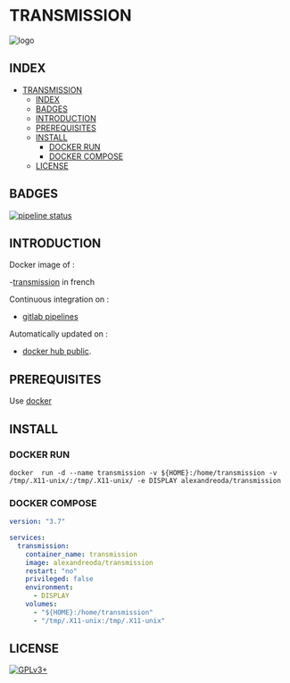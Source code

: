 # TRANSMISSION

![logo](https://assets.gitlab-static.net/uploads/-/system/project/avatar/12904483/transmission-logo_01C2012C01634134.png)

## INDEX

- [TRANSMISSION](#transmission)
  - [INDEX](#index)
  - [BADGES](#badges)
  - [INTRODUCTION](#introduction)
  - [PREREQUISITES](#prerequisites)
  - [INSTALL](#install)
    - [DOCKER RUN](#docker-run)
    - [DOCKER COMPOSE](#docker-compose)
  - [LICENSE](#license)

## BADGES

[![pipeline status](https://gitlab.com/oda-alexandre/transmission/badges/master/pipeline.svg)](https://gitlab.com/oda-alexandre/transmission/commits/master)

## INTRODUCTION

Docker image of :

-[transmission](https://transmissionbt.com) in french

Continuous integration on :

- [gitlab pipelines](https://gitlab.com/oda-alexandre/transmission/pipelines)

Automatically updated on :

- [docker hub public](https://hub.docker.com/r/alexandreoda/transmission/).

## PREREQUISITES

Use [docker](https://www.docker.com)

## INSTALL

### DOCKER RUN

```\
docker  run -d --name transmission -v ${HOME}:/home/transmission -v /tmp/.X11-unix/:/tmp/.X11-unix/ -e DISPLAY alexandreoda/transmission
```

### DOCKER COMPOSE

```yml
version: "3.7"

services:
  transmission:
    container_name: transmission
    image: alexandreoda/transmission
    restart: "no"
    privileged: false
    environment:
      - DISPLAY
    volumes:
      - "${HOME}:/home/transmission"
      - "/tmp/.X11-unix:/tmp/.X11-unix"
```

## LICENSE

[![GPLv3+](http://gplv3.fsf.org/gplv3-127x51.png)](https://gitlab.com/oda-alexandre/transmission/blob/master/LICENSE)
